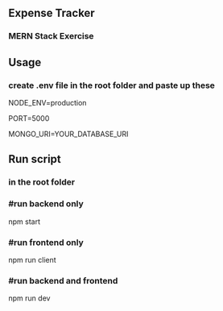 ## Expense Tracker
### MERN Stack Exercise 

## Usage
### create .env file in the root folder and paste up these

NODE_ENV=production

PORT=5000

MONGO_URI=YOUR_DATABASE_URI


## Run script
### in the root folder
### #run backend only
npm start

### #run frontend only
npm run client

### #run backend and frontend
npm run dev

